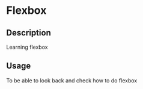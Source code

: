 # Flexbox 

## Description
Learning flexbox 

## Usage
To be able to look back and check how to do flexbox